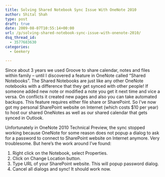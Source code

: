 ```yaml
---
title: Solving Shared Notebook Sync Issue With OneNote 2010
author: Shital Shah
type: post
draft: true
date: 2009-08-07T10:55:14+00:00
url: /p/solving-shared-notebook-sync-issue-with-onenote-2010/
dsq_thread_id:
  - 3577683630
categories:
  - Geekery

---
```

Since about 3 years we used Groove to share calendar, notes and files within family – until I discovered a feature in OneNote called “Shared Notebooks”. The Shared Notebooks are just like any other OneNote notebooks with a difference that they get synced with other people! If someone added new note or modified a note you get it next time and vice a versa. On conflicts it created new pages and also you can take automated backups. This feature requires either file share or SharePoint. So I’ve now got my personal SharePoint website on Internet (which costs $10 per year) to host our shared OneNotes as well as our shared calendar that gets synced in Outlook.

Unfortunately in OneNote 2010 Technical Preview, the sync stopped working because OneNote for some reason does not popup a dialog to ask for a password to connect to SharePoint website on Internet anymore. Very troublesome. But here’s the work around I’ve found:

  1. Right click on the Notebook, select Properties.
  2. Click on Change Location button.
  3. Type URL of your SharePoint website. This will popup password dialog.
  4. Cancel all dialogs and sync! It should work now.
